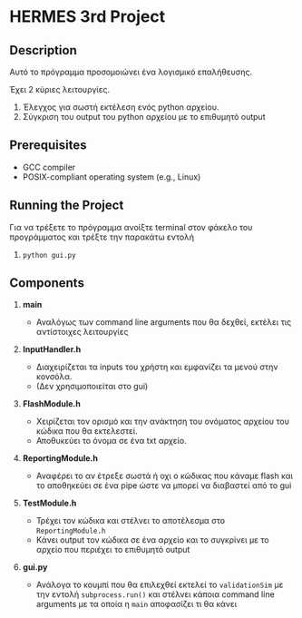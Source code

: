 # HERMES 3rd Project

## Description
Αυτό το πρόγραμμα προσομοιώνει ένα λογισμικό επαλήθευσης.

Έχει 2 κύριες λειτουργίες.

1. Έλεγχος για σωστή εκτέλεση ενός python αρχείου.
2. Σύγκριση του output του python αρχείου με το επιθυμητό output

## Prerequisites
- GCC compiler
- POSIX-compliant operating system (e.g., Linux)

## Running the Project
Για να τρέξετε το πρόγραμμα ανοίξτε terminal στον φάκελο του προγράμματος και τρέξτε την παρακάτω εντολή

1. `python gui.py`

## Components

1. **main**
    - Αναλόγως των command line arguments που θα δεχθεί, εκτέλει τις αντίστοιχες λειτουργίες

2. **InputHandler.h**
    - Διαχειρίζεται τα inputs του χρήστη και εμφανίζει τα μενού στην κονσόλα.
    - (Δεν χρησιμοποιείται στο gui)

3. **FlashModule.h**
    - Χειρίζεται τον ορισμό και την ανάκτηση του ονόματος αρχείου του κώδικα που θα εκτελεστεί.
    - Αποθυκεύει το όνομα σε ένα txt αρχείο.

4. **ReportingModule.h**
    - Αναφέρει το αν έτρεξε σωστά ή οχι ο κώδικας που κάναμε flash και το αποθηκεύει σε ένα pipe ώστε να μπορεί να διαβαστεί από το gui

5. **TestModule.h**
    - Τρέχει τον κώδικα και στέλνει το αποτέλεσμα στο `ReportingModule.h`
    - Κάνει output τον κώδικα σε ένα αρχείο και το συγκρίνει με το αρχείο που περιέχει το επιθυμητό output

6. **gui.py**
    - Ανάλογα το κουμπί που θα επιλεχθεί εκτελεί το `validationSim` με την εντολή `subprocess.run()` και στέλνει κάποια command line arguments με τα οποία η `main` αποφασίζει τι θα κάνει